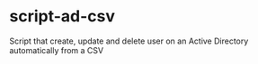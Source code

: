 # script-ad-csv
Script that create, update and delete user on an Active Directory automatically from a CSV
